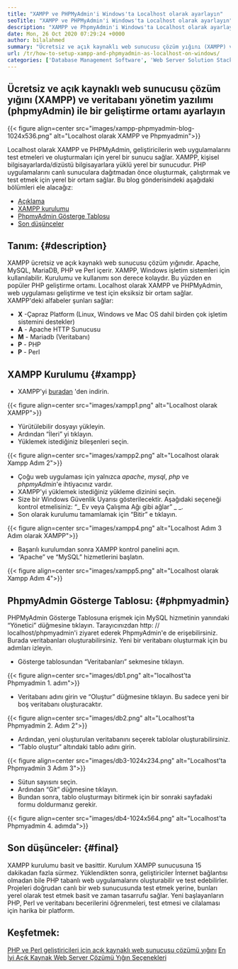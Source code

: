 ```yaml
---
title: "XAMPP ve PHPMyAdmin'i Windows'ta Localhost olarak ayarlayın" 
seoTitle: "XAMPP ve PHPMyAdmin'i Windows'ta Localhost olarak ayarlayın" 
description: "XAMPP ve PhpmyAdmin'i Windows'ta Localhost olarak ayarlayın. Web uygulamalarını test etmek ve oluşturmak için kendi ücretsiz ve açık kaynaklı yerel test ortamınızı oluşturun." 
date: Mon, 26 Oct 2020 07:29:24 +0000
author: bilalahmed
summary: "Ücretsiz ve açık kaynaklı web sunucusu çözüm yığını (XAMPP) ve veritabanı yönetim yazılımı (phpmyAdmin) ile bir geliştirme ortamı kurun" 
url: /tr/how-to-setup-xampp-and-phpmyadmin-as-localhost-on-windows/
categories: ['Database Management Software', 'Web Server Solution Stack']
---
```


## Ücretsiz ve açık kaynaklı web sunucusu çözüm yığını (XAMPP) ve veritabanı yönetim yazılımı (phpmyAdmin) ile bir geliştirme ortamı ayarlayın

{{< figure align=center src="images/xampp-phpmyadmin-blog-1024x536.png" alt="Localhost olarak XAMPP ve Phpmyadmin">}}

Localhost olarak XAMPP ve PHPMyAdmin, geliştiricilerin web uygulamalarını test etmeleri ve oluşturmaları için yerel bir sunucu sağlar. XAMPP, kişisel bilgisayarlarda/dizüstü bilgisayarlara yüklü yerel bir sunucudur. PHP uygulamalarını canlı sunuculara dağıtmadan önce oluşturmak, çalıştırmak ve test etmek için yerel bir ortam sağlar.
Bu blog gönderisindeki aşağıdaki bölümleri ele alacağız:
  * [Açıklama][1]
  * [XAMPP kurulumu][2]
  * [PhpmyAdmin Gösterge Tablosu][3]
  * [Son düşünceler][4]

## Tanım: {#description}

XAMPP ücretsiz ve açık kaynaklı web sunucusu çözüm yığınıdır. Apache, MySQL, MariaDB, PHP ve Perl içerir. XAMPP, Windows işletim sistemleri için kullanılabilir. Kurulumu ve kullanımı son derece kolaydır. Bu yüzden en popüler PHP geliştirme ortamı. Localhost olarak XAMPP ve PHPMyAdmin, web uygulaması geliştirme ve test için eksiksiz bir ortam sağlar.
XAMPP'deki alfabeler şunları sağlar:
* **X** -Çapraz Platform (Linux, Windows ve Mac OS dahil birden çok işletim sistemini destekler)
* **A** - Apache HTTP Sunucusu
* **M** - Mariadb (Veritabanı)
* **P** - PHP
* **P** - Perl

## XAMPP Kurulumu {#xampp}

  * XAMPP'yi [buradan][5] 'den indirin.

{{< figure align=center src="images/xampp1.png" alt="Localhost olarak XAMPP">}}

  * Yürütülebilir dosyayı yükleyin.
  * Ardından “İleri” yi tıklayın.
  * Yüklemek istediğiniz bileşenleri seçin.

{{< figure align=center src="images/xampp2.png" alt="Localhost olarak Xampp Adım 2">}}

  * Çoğu web uygulaması için yalnızca _apache_, _mysql_, _php_ ve _phpmyAdmin_'e ihtiyacınız vardır.
  * XAMPP'yi yüklemek istediğiniz yükleme dizinini seçin.
  * Size bir Windows Güvenlik Uyarısı gösterilecektir. Aşağıdaki seçeneği kontrol etmelisiniz: “_ Ev veya Çalışma Ağı gibi ağlar” _ _.
  * Son olarak kurulumu tamamlamak için “Bitir” e tıklayın.

{{< figure align=center src="images/xampp4.png" alt="Localhost Adım 3 Adım olarak XAMPP">}}

  * Başarılı kurulumdan sonra XAMPP kontrol panelini açın.
  * “Apache” ve “MySQL” hizmetlerini başlatın.

{{< figure align=center src="images/xampp5.png" alt="Localhost olarak Xampp Adım 4">}}


## PhpmyAdmin Gösterge Tablosu: {#phpmyadmin}

PHPMyAdmin Gösterge Tablosuna erişmek için MySQL hizmetinin yanındaki “Yönetici” düğmesine tıklayın. Tarayıcınızdan http: // localhost/phpmyadmin'i ziyaret ederek PhpmyAdmin'e de erişebilirsiniz. Burada veritabanları oluşturabilirsiniz. Yeni bir veritabanı oluşturmak için bu adımları izleyin.
  * Gösterge tablosundan “Veritabanları” sekmesine tıklayın.

{{< figure align=center src="images/db1.png" alt="localhost'ta Phpmyadmin 1. adım">}}

  * Veritabanı adını girin ve “Oluştur” düğmesine tıklayın. Bu sadece yeni bir boş veritabanı oluşturacaktır.

{{< figure align=center src="images/db2.png" alt="Localhost'ta Phpmyadmin 2. Adım 2">}}

  * Ardından, yeni oluşturulan veritabanını seçerek tablolar oluşturabilirsiniz.
  * “Tablo oluştur” altındaki tablo adını girin.

{{< figure align=center src="images/db3-1024x234.png" alt="Localhost'ta Phpmyadmin 3 Adım 3">}}

  * Sütun sayısını seçin.
  * Ardından “Git” düğmesine tıklayın.
  * Bundan sonra, tablo oluşturmayı bitirmek için bir sonraki sayfadaki formu doldurmanız gerekir.

{{< figure align=center src="images/db4-1024x564.png" alt="Localhost'ta Phpmyadmin 4. adımda">}}


## Son düşünceler: {#final}

XAMPP kurulumu basit ve basittir. Kurulum XAMPP sunucusuna 15 dakikadan fazla sürmez. Yüklendikten sonra, geliştiriciler İnternet bağlantısı olmadan bile PHP tabanlı web uygulamalarını oluşturabilir ve test edebilirler. Projeleri doğrudan canlı bir web sunucusunda test etmek yerine, bunları yerel olarak test etmek basit ve zaman tasarrufu sağlar. Yeni başlayanların PHP, Perl ve veritabanı becerilerini öğrenmeleri, test etmesi ve cilalaması için harika bir platform.

## Keşfetmek:
[PHP ve Perl geliştiricileri için açık kaynaklı web sunucusu çözümü yığını][6]
[En İyi Açık Kaynak Web Server Çözümü Yığın Seçenekleri][7]



[1]: #description
[2]: #xampp
[3]: #phpmyadmin
[4]: #final
[5]: https://www.apachefriends.org/de/download.html
[6]: https://products.containerize.com/solution-stack/xampp
[7]: https://products.containerize.com/solution-stack/
